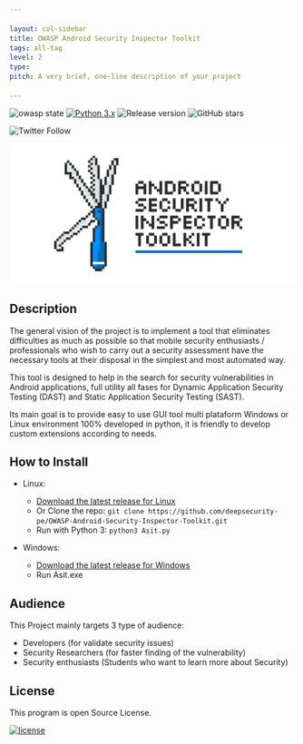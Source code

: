 ```yaml
---

layout: col-sidebar
title: OWASP Android Security Inspector Toolkit
tags: all-tag
level: 2
type: 
pitch: A very brief, one-line description of your project

---
```


![owasp state](https://img.shields.io/badge/owasp-Incubator%20Project-green.svg)
[![Python 3.x](https://img.shields.io/badge/Python-3.x-blue.svg)](https://www.python.org/)
![Release version](https://img.shields.io/badge/release-v2.8.0-blue.svg)
![GitHub stars](https://img.shields.io/badge/GitHub%20%E2%98%85-1k-blue.svg)

![Twitter Follow](https://img.shields.io/twitter/follow/deepsecurity_?label=Follow&style=social)

![Android Security Inspector Toolkit](/assets/images/ASIT__Banner.jpg)


## Description
The general vision of the project is to implement a tool that eliminates difficulties as much as possible so that mobile security enthusiasts / professionals who wish to carry out a security assessment have the necessary tools at their disposal in the simplest and most automated way.

This tool is designed to help in the search for security vulnerabilities in Android applications, full utility all fases for Dynamic Application Security Testing (DAST) and Static Application Security Testing (SAST).

Its main goal is to provide easy to use GUI tool multi plataform Windows or Linux environment 100% developed in python, it is friendly to develop custom extensions according to needs.


## How to Install
* Linux:
  * [Download the latest release for Linux](https://github.com/deepsecurity-pe/OWASP-Android-Security-Inspector-Toolkit/)
  * Or Clone the repo: `git clone https://github.com/deepsecurity-pe/OWASP-Android-Security-Inspector-Toolkit.git`
  * Run with Python 3: `python3 Asit.py`
  
* Windows:
  * [Download the latest release for Windows](https://github.com/deepsecurity-pe/OWASP-Android-Security-Inspector-Toolkit/)
  * Run Asit.exe


## Audience
This Project mainly targets 3 type of audience:

* Developers (for validate security issues)
* Security Researchers (for faster finding of the vulnerability)
* Security enthusiasts (Students who want to learn more about Security)


## License
This program is open Source License.

[![license](https://img.shields.io/badge/license-APACHE-green.svg)](https://www.apache.org/)
